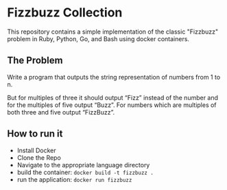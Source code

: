 # Fizzbuzz Collection

This repository contains a simple implementation of the classic "Fizzbuzz" problem in Ruby, Python, Go, and Bash using docker containers.

## The Problem
Write a program that outputs the string representation of numbers from 1 to n.

But for multiples of three it should output “Fizz” instead of the number and for the multiples of five output “Buzz”. For numbers which are multiples of both three and five output “FizzBuzz”.

## How to run it
* Install Docker
* Clone the Repo
* Navigate to the appropriate language directory
* build the container: `docker build -t fizzbuzz .`
* run the application: `docker run fizzbuzz`

